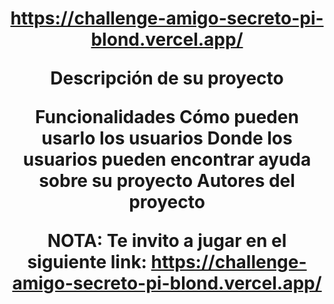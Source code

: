 <h1 align="center" Challenge Amigo Secreto</h1>



https://challenge-amigo-secreto-pi-blond.vercel.app/

Descripción de su proyecto


Funcionalidades
Cómo pueden usarlo los usuarios
Donde los usuarios pueden encontrar ayuda sobre su proyecto
Autores del proyecto

NOTA: Te invito a jugar en el siguiente link:
https://challenge-amigo-secreto-pi-blond.vercel.app/
